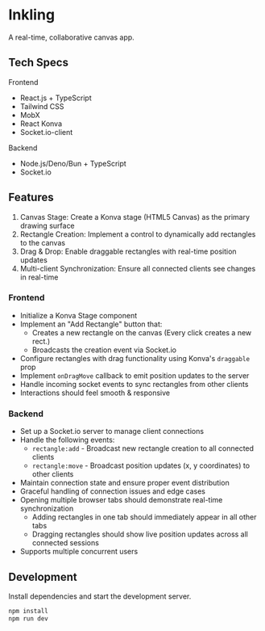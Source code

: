 # Inkling

A real-time, collaborative canvas app.

## Tech Specs

Frontend

- React.js + TypeScript
- Tailwind CSS
- MobX
- React Konva
- Socket.io-client

Backend

- Node.js/Deno/Bun + TypeScript
- Socket.io

## Features

1. Canvas Stage: Create a Konva stage (HTML5 Canvas) as the primary drawing surface
2. Rectangle Creation: Implement a control to dynamically add rectangles to the canvas
3. Drag & Drop: Enable draggable rectangles with real-time position updates
4. Multi-client Synchronization: Ensure all connected clients see changes in real-time

### Frontend

- Initialize a Konva Stage component
- Implement an "Add Rectangle" button that:
  - Creates a new rectangle on the canvas (Every click creates a new rect.)
  - Broadcasts the creation event via Socket.io
- Configure rectangles with drag functionality using Konva's `draggable` prop
- Implement `onDragMove` callback to emit position updates to the server
- Handle incoming socket events to sync rectangles from other clients
- Interactions should feel smooth & responsive

### Backend

- Set up a Socket.io server to manage client connections
- Handle the following events:
  - `rectangle:add` - Broadcast new rectangle creation to all connected clients
  - `rectangle:move` - Broadcast position updates (x, y coordinates) to other clients
- Maintain connection state and ensure proper event distribution
- Graceful handling of connection issues and edge cases
- Opening multiple browser tabs should demonstrate real-time synchronization
  - Adding rectangles in one tab should immediately appear in all other tabs
  - Dragging rectangles should show live position updates across all connected sessions
- Supports multiple concurrent users

## Development

Install dependencies and start the development server.

```bash
npm install
npm run dev
```
